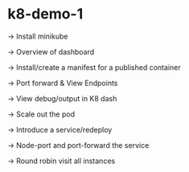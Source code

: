 # k8-demo-1

-> Install minikube

-> Overview of dashboard

-> Install/create a manifest for a published container

-> Port forward & View Endpoints

-> View debug/output in K8 dash

-> Scale out the pod

-> Introduce a service/redeploy

-> Node-port and port-forward the service

-> Round robin visit all instances

